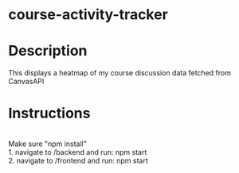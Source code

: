 # course-activity-tracker

<h1>Description</h1>
This displays a heatmap of my course discussion data fetched from CanvasAPI</br>

<h1>Instructions</h1></br>
Make sure "npm install"</br>
1. navigate to /backend and run: npm start</br>
2. navigate to /frontend and run: npm start</br>
